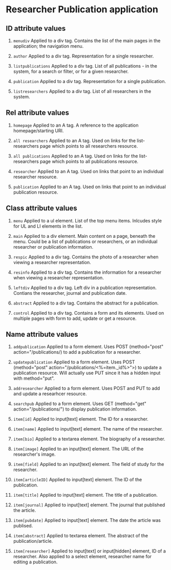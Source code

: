 # Researcher Publication application

## ID attribute values  

1. `menudiv` Applied to a div tag. Contains the list of the main pages in the application; the navigation menu.  

1. `author` Applied to a div tag. Representation for a single researcher. 

1. `listpublications` Applied to a div tag. List of all publications - in the system, for a search or filter, or for a given researcher. 

1. `publication` Applied to a div tag. Representation for a single publication. 

1. `listresearchers` Applied to a div tag. List of all researchers in the system.


## Rel attribute values  

1. `homepage` Applied to an A tag. A reference to the application homepage/starting URI.  

1. `all researchers` Applied to an A tag. Used on links for the list-researchers page which points to all researchers resource.

1. `all publications` Applied to an A tag. Used on links for the list-researchers page which points to all publications resource.

1. `researcher` Applied to an A tag. Used on links that point to an individual researcher resource.

1. `publication` Applied to an A tag. Used on links that point to an individual publication resource.


## Class attribute values

1. `menu` Applied to a ul element. List of the top menu items. Inlcudes style for UL and LI elements in the list. 

1. `main` Applied to a div element. Main content on a page, beneath the menu. 
Could be a list of publications or researchers, or an individual researcher or publication information. 

1. `respic` Applied to a div tag. Contains the photo of a researcher when viewing a researcher representation. 

1. `resinfo` Applied to a div tag. Contains the information for a researcher when viewing a researcher representation.

1. `leftdiv` Applied to a div tag. Left div in a publication representation. Contians the researcher, journal and publication date. 

1. `abstract` Applied to a div tag. Contains the abstract for a publication.

1. `control` Applied to a div tag. Contains a form and its elements. Used on multiple pages with form to add, update or get a resource. 


## Name attribute values

1. `addpublication` Applied to a form element. Uses POST (method="post" action="/publications/) to add a publication for a researcher. 

1. `updatepublication` Applied to a form element. Uses POST (method="post" action="/publications/<%=item._id%>">) to update a publication resource. 
Will actually use PUT since it has a hidden input with method="put".

1. `addresearcher` Applied to a form element. Uses POST and PUT to add and update a researhcer resource. 

1. `searchpub` Applied to a form element. Uses GET (method="get" action="/publications/") to display publication information.

1. `item[id]` Applied to input[text] element. The ID for a researcher. 

1. `item[name]` Applied to input[text] element. The name of the researcher. 

1. `item[bio]` Applied to a textarea element. The biography of a researcher. 

1. `item[image]` Applied to an input[text] element. The URL of the researcher's image.

1. `item[field]` Applied to an input[text] element. The field of study for the researcher.

1. `item[articleID]` Applied to input[text] element. The ID of the publication.

1. `item[title]` Applied to input[text] element. The title of a publication.

1. `item[journal]` Applied to input[text] element. The journal that published the article. 

1. `item[pubdate]` Applied to input[text] element. The date the article was publised.

1. `item[abstract]` Applied to textarea element. The abstract of the publication/article.

1. `item[researcher]` Applied to input[text] or input[hidden] element, ID of a researcher. Also applied to a select element, 
researcher name for editing a publication. 

